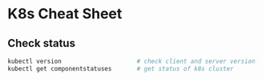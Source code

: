 # K8s Cheat Sheet

## Check status

```bash
kubectl version                     # check client and server version
kubectl get componentstatuses       # get status of k8s cluster
```
